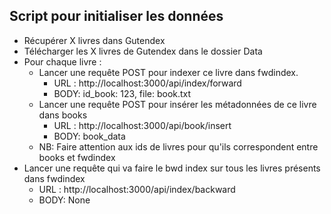 ## Script pour initialiser les données
- Récupérer X livres dans Gutendex
- Télécharger les X livres de Gutendex dans le dossier Data
- Pour chaque livre :
  - Lancer une requête POST pour indexer ce livre dans fwdindex. 
    - URL : http://localhost:3000/api/index/forward
    - BODY: id_book: 123, file: book.txt 
  - Lancer une requête POST pour insérer les métadonnées de ce livre dans books 
    - URL : http://localhost:3000/api/book/insert
    - BODY: book_data
  - NB: Faire attention aux ids de livres pour qu'ils correspondent entre books et fwdindex
- Lancer une requête qui va faire le bwd index sur tous les livres présents dans fwdindex 
  - URL : http://localhost:3000/api/index/backward
  - BODY: None